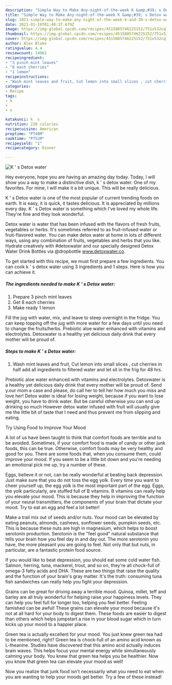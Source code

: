 ```yaml
---
description: "Simple Way to Make Any-night-of-the-week K &amp;#39; s Detox water"
title: "Simple Way to Make Any-night-of-the-week K &amp;#39; s Detox water"
slug: 1851-simple-way-to-make-any-night-of-the-week-k-and-39-s-detox-water
date: 2021-01-10T01:40:37.679Z
image: https://img-global.cpcdn.com/recipes/4515885746225152/751x532cq70/k-s-detox-water-recipe-main-photo.jpg
thumbnail: https://img-global.cpcdn.com/recipes/4515885746225152/751x532cq70/k-s-detox-water-recipe-main-photo.jpg
cover: https://img-global.cpcdn.com/recipes/4515885746225152/751x532cq70/k-s-detox-water-recipe-main-photo.jpg
author: Alex Blake
ratingvalue: 4.4
reviewcount: 14962
recipeingredient:
- "3 pinch mint leaves"
- "8 each cherries"
- "1 lemon"
recipeinstructions:
- "Wash mint leaves and fruit, Cut lemon into small slices , cut cherries in half add all ingredients to filtered water and let sit in the frig for 48 hrs."
categories:
- Recipe
tags:
- k
- 
- s

katakunci: k  s 
nutrition: 220 calories
recipecuisine: American
preptime: "PT40M"
cooktime: "PT52M"
recipeyield: "1"
recipecategory: Dinner

---
```



![K &#39; s Detox water](https://img-global.cpcdn.com/recipes/4515885746225152/751x532cq70/k-s-detox-water-recipe-main-photo.jpg)

Hey everyone, hope you are having an amazing day today. Today, I will show you a way to make a distinctive dish, k &#39; s detox water. One of my favorites. For mine, I will make it a bit unique. This will be really delicious.

K &#39; s Detox water is one of the most popular of current trending foods on earth. It is easy, it is quick, it tastes delicious. It is appreciated by millions every day. K &#39; s Detox water is something which I've loved my whole life. They're fine and they look wonderful.

Detox water is water that has been infused with the flavors of fresh fruits, vegetables or herbs. It&#39;s sometimes referred to as fruit-infused water or fruit-flavored water. You can make detox water at home in lots of different ways, using any combination of fruits, vegetables and herbs that you like. Hydrate creatively with #detoxwater and our specially designed Detox Water Drink Bottles via @dropbottle www.detoxwater.co.


To get started with this recipe, we must first prepare a few ingredients. You can cook k &#39; s detox water using 3 ingredients and 1 steps. Here is how you can achieve it.

<!--inarticleads1-->

##### The ingredients needed to make K &#39; s Detox water:

1. Prepare 3 pinch mint leaves
1. Get 8 each cherries
1. Make ready 1 lemon


Fill the jug with water, mix, and leave to steep overnight in the fridge. You can keep topping off the jug with more water for a few days until you need to change the fruits/herbs. Prebiotic aloe water enhanced with vitamins and electrolytes. Detoxwater is a healthy yet delicious daily drink that every mother will be proud of. 

<!--inarticleads2-->

##### Steps to make K &#39; s Detox water:

1. Wash mint leaves and fruit, Cut lemon into small slices , cut cherries in half add all ingredients to filtered water and let sit in the frig for 48 hrs.


Prebiotic aloe water enhanced with vitamins and electrolytes. Detoxwater is a healthy yet delicious daily drink that every mother will be proud of. Send y.our mom a case and please, do call her to tell her how much you miss and love her! Detox water is ideal for losing weight, because if you want to lose weight, you have to drink water. But be careful otherwise you can end up drinking so much However detox water infused with fruit will usually give me the little bit of taste that I need and thus prevent me from slipping and eating. 

Try Using Food to Improve Your Mood


A lot of us have been taught to think that comfort foods are terrible and to be avoided. Sometimes, if your comfort food is made of candy or other junk foods, this can be true. Otherwise, comfort foods may be very healthy and good for you. There are some foods that, when you consume them, could improve your mood. If you seem to be a little bit down and you're needing an emotional pick me up, try a number of these.

Eggs, believe it or not, can be really wonderful at beating back depression. Just make sure that you do not toss the egg yolk. Every time you want to cheer yourself up, the egg yolk is the most important part of the egg. Eggs, the yolk particularly, are stuffed full of B vitamins. B vitamins can really help you elevate your mood. This is because they help in improving the function of your neural transmitters, the components of your brain that dictate your mood. Try to eat an egg and feel a lot better!

Make a trail mix out of seeds and/or nuts. Your mood can be elevated by eating peanuts, almonds, cashews, sunflower seeds, pumpkin seeds, etc. This is because these nuts are high in magnesium, which helps to boost serotonin production. Serotonin is the "feel good" natural substance that tells your brain how you feel day in and day out. The more serotonin you have, the more pleasant you are going to feel. Not only that but nuts, in particular, are a fantastic protein food source.

If you would like to beat depression, you should eat some cold water fish. Salmon, herring, tuna, mackerel, trout, and so on, they're all chock-full of omega-3 fatty acids and DHA. These are two things that raise the quality and the function of your brain's gray matter. It's the truth: consuming tuna fish sandwiches can really help you fight your depression. 

Grains can be great for driving away a terrible mood. Quinoa, millet, teff and barley are all truly wonderful for helping raise your happiness levels. They can help you feel full for longer too, helping you feel better. Feeling famished can be awful! These grains can elevate your mood because it's not at all hard for your body to digest them. These foods are easier to digest than others which helps jumpstart a rise in your blood sugar which in turn kicks up your mood to a happier place.

Green tea is actually excellent for your mood. You just knew green tea had to be mentioned, right? Green tea is chock-full of an amino acid known as L-theanine. Studies have discovered that this amino acid actually induces brain waves. This helps focus your mental energy while simultaneously calming your body. You knew that green tea helps you be healthier. Now you know that green tea can elevate your mood as well!

Now you realize that junk food isn't necessarily what you need to eat when you are wanting to help your moods get better. Try a few of these instead!

